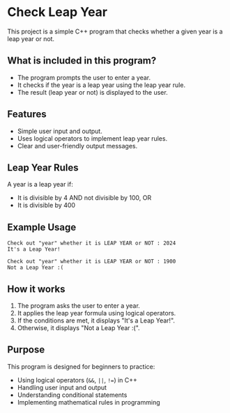# Check Leap Year

This project is a simple C++ program that checks whether a given year is a leap year or not.

## What is included in this program?

- The program prompts the user to enter a year.
- It checks if the year is a leap year using the leap year rule.
- The result (leap year or not) is displayed to the user.

## Features

- Simple user input and output.
- Uses logical operators to implement leap year rules.
- Clear and user-friendly output messages.

## Leap Year Rules

A year is a leap year if:

- It is divisible by 4 AND not divisible by 100, OR
- It is divisible by 400

## Example Usage

```
Check out "year" whether it is LEAP YEAR or NOT : 2024
It's a Leap Year!
```

```
Check out "year" whether it is LEAP YEAR or NOT : 1900
Not a Leap Year :(
```

## How it works

1. The program asks the user to enter a year.
2. It applies the leap year formula using logical operators.
3. If the conditions are met, it displays "It's a Leap Year!".
4. Otherwise, it displays "Not a Leap Year :(".

## Purpose

This program is designed for beginners to practice:

- Using logical operators (`&&`, `||`, `!=`) in C++
- Handling user input and output
- Understanding conditional statements
- Implementing mathematical rules in programming
